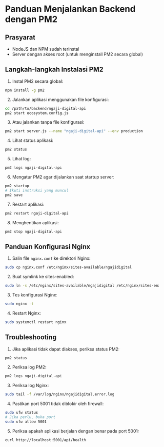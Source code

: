 # Panduan Menjalankan Backend dengan PM2

## Prasyarat
- NodeJS dan NPM sudah terinstal
- Server dengan akses root (untuk menginstall PM2 secara global)

## Langkah-langkah Instalasi PM2

1. Instal PM2 secara global:
```bash
npm install -g pm2
```

2. Jalankan aplikasi menggunakan file konfigurasi:
```bash
cd /path/to/backend/ngaji-digital-api
pm2 start ecosystem.config.js
```

3. Atau jalankan tanpa file konfigurasi:
```bash
pm2 start server.js --name "ngaji-digital-api" --env production
```

4. Lihat status aplikasi:
```bash
pm2 status
```

5. Lihat log:
```bash
pm2 logs ngaji-digital-api
```

6. Mengatur PM2 agar dijalankan saat startup server:
```bash
pm2 startup
# Ikuti instruksi yang muncul
pm2 save
```

7. Restart aplikasi:
```bash
pm2 restart ngaji-digital-api
```

8. Menghentikan aplikasi:
```bash
pm2 stop ngaji-digital-api
```

## Panduan Konfigurasi Nginx

1. Salin file `nginx.conf` ke direktori Nginx:
```bash
sudo cp nginx.conf /etc/nginx/sites-available/ngajidigital
```

2. Buat symlink ke sites-enabled:
```bash
sudo ln -s /etc/nginx/sites-available/ngajidigital /etc/nginx/sites-enabled/
```

3. Tes konfigurasi Nginx:
```bash
sudo nginx -t
```

4. Restart Nginx:
```bash
sudo systemctl restart nginx
```

## Troubleshooting

1. Jika aplikasi tidak dapat diakses, periksa status PM2:
```bash
pm2 status
```

2. Periksa log PM2:
```bash
pm2 logs ngaji-digital-api
```

3. Periksa log Nginx:
```bash
sudo tail -f /var/log/nginx/ngajidigital.error.log
```

4. Pastikan port 5001 tidak diblokir oleh firewall:
```bash
sudo ufw status
# Jika perlu, buka port
sudo ufw allow 5001
```

5. Periksa apakah aplikasi berjalan dengan benar pada port 5001:
```bash
curl http://localhost:5001/api/health
``` 